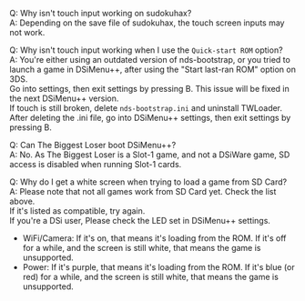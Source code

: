 Q: Why isn't touch input working on sudokuhax?    
A: Depending on the save file of sudokuhax, the touch screen inputs may not work.

Q: Why isn't touch input working when I use the `Quick-start ROM` option?    
A: You're either using an outdated version of nds-bootstrap, or you tried to launch a game in DSiMenu++, after using the "Start last-ran ROM" option on 3DS.    
Go into settings, then exit settings by pressing B. This issue will be fixed in the next DSiMenu++ version.    
If touch is still broken, delete `nds-bootstrap.ini` and uninstall TWLoader.    
After deleting the .ini file, go into DSiMenu++ settings, then exit settings by pressing B.    

Q: Can The Biggest Loser boot DSiMenu++?    
A: No. As The Biggest Loser is a Slot-1 game, and not a DSiWare game, SD access is disabled when running Slot-1 cards.

Q: Why do I get a white screen when trying to load a game from SD Card?    
A: Please note that not all games work from SD Card yet. Check the list above.    
If it's listed as compatible, try again.    
If you're a DSi user, Please check the LED set in DSiMenu++ settings.    
* WiFi/Camera: If it's on, that means it's loading from the ROM. If it's off for a while, and the screen is still white, that means the game is unsupported.
* Power: If it's purple, that means it's loading from the ROM. If it's blue (or red) for a while, and the screen is still white, that means the game is unsupported.